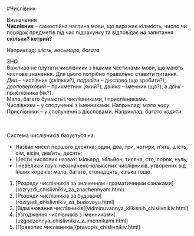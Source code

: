 #Числівник

<div class="eoz-wrap">
<span class="eoz">Визначення</span>
<div class="eoz-text">
<strong>Числiвник</strong> – самостiйна частина мови, що виражає кiлькiсть, число чи порядок предметiв пiд час пiдрахунку та вiдповiдає на запитання <b>скiльки? котрий?</b>
</div>
</div>



<span class="p1">Наприклад</span>: <i>шiсть, восьмеро, багато.</i>

<div class="add-wrap">
<span class="add">ЗНО</span>
<div class="add-text">
Важливо не плутати числiвники з iншими частинами мови, що мають числове значення. Для цього потрiбно правильно ставити питання.<br>
<i>Два</i> – числiвник (скiльки?), <i>подвоїти</i> – дiєслово (що зробити?), <i>двоповерховий</i> – прикметник (який?), <i>двiйка</i> – iменник (що?), а <i>двiчi</i> - прислiвникa (як?).<br>
Мало, багато бувають i числiвниками, i прислiвниками.<br>
Числiвники – у сполученнi з iменниками. Наприклад: <i>мало часу</i>.<br>
Прислiвники – у сполученнi з дiєсловами. Наприклад: <i>багато ходити</i>.
</div>
<br>
<br>

<span class="p1">Система числiвникiв базується на:</span>

<ul>
<li>Назвах чисел першого десятка: один, два, три, чотири, п’ять, шiсть, сiм, вiсiм, дев’ять, десять;</li>
<li> Шести числових назвах: мiльярд, мiльйон, тисяча, сто, сорок, нуль;</li>
<li> I невеликiй групi неозначено-кiлькiсних числiвникiв, утворених вiд iнших коренiв: мало, багато, стонадцять, кiлька тощо.</li>
</ul>

<ol>
<li>[Розряди числiвникiв за значенням i граматичними ознаками](rozryzdi_chislivnikiv_za_znachennyam.html)</li>
<li>[Розряди числiвникiв за будовою](rozryadi_chislivnikiv_za_budovoyu.html) </li>
<li>[Вiдмiнювання числiвникiв](vidminuvannya_kilkisnih_chislivnikiv.html)</li>
<li>[Узгодження числiвникiв з iменниками](uzgodzennya_chislivnikiv_z_imennikami.html)</li>
<li>[Правопис числiвникiв](pravopis_chislivnikiv.html)</li>
</ol>